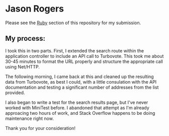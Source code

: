 # Jason Rogers

Please see the [Ruby](./ruby/) section of this repository for my submission.

## My process:

I took this in two parts. First, I extended the search route within the application controller to include an API call to Turbovote. This took me about 30-45 minutes to format the URL properly and structure the appropriate call using Net/HTTP.

The following morning, I came back at this and cleaned up the resulting data from Turbovote, as best I could, with a little consulation with the API documentation and testing a significant number of addresses from the list provided.

I also began to write a test for the search results page, but I've never worked with MiniTest before. I abandoned that attempt as I'm already approacing two hours of work, and Stack Overflow happens to be doing maintenance right now.

Thank you for your consideration!